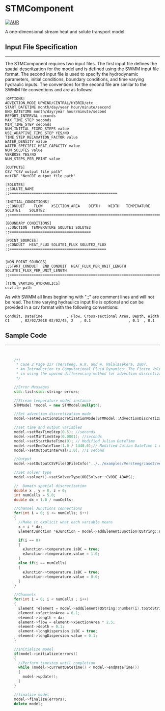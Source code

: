 # STMComponent
[![AUR](https://img.shields.io/aur/license/yaourt.svg)](https://github.com/HydroCouple/STMComponent/blob/master/LICENSE)

A one-dimensional stream heat and solute transport model.

## Input File Specification
---------------------------------------

The STMComponent requires two input files. The first input file defines the spatial descritzation for the model and is defined using the SWMM input file format. The second input file is used to specify the hydrodynamic parameters, initial conditions, boundary conditions, and time varying hydraulic inputs. The conventions for the second file are similar to the SWMM file conventions and are as follows:

```
[OPTIONS]
ADVECTION_MODE UPWIND/CENTRAL/HYBRID/etc
START_DATETIME month/day/year hour/minute/second
END_DATETIME month/day/year hour/minute/second
REPORT_INTERVAL seconds
MAX_TIME_STEP seconds
MIN_TIME_STEP seconds
NUM_INITIAL_FIXED_STEPS value
USE_ADAPTIVE_TIME_STEP YES/NO
TIME_STEP_RELAXATION_FACTOR value
WATER_DENSITY value
WATER_SPECIFIC_HEAT_CAPACITY value
NUM_SOLUTES value
VERBOSE YES/NO
NUM_STEPS_PER_PRINT value

[OUTPUTS]
CSV "CSV output file path"
netCDF "NetCDF output file path"

[SOLUTES]
;;SOLUTE_NAME
;;=================================================

[INITIAL_CONDITIONS]
;;CONDUIT    FLOW    XSECTION_AREA    DEPTH    WIDTH   TEMPERATURE    SOLUTE1    SOLUTE2
;;=======================================================================================

[BOUNDARY_CONDITIONS]
;;JUNCTION  TEMPERATURE SOLUTE1 SOLUTE2
;;=====================================

[POINT_SOURCES]
;;CONDUIT  HEAT_FLUX SOLUTE1_FLUX SOLUTE2_FLUX
;;============================================


[NON_POINT_SOURCES]
;;START_CONDUIT  END_CONDUIT  HEAT_FLUX_PER_UNIT_LENGTH SOLUTE1_FLUX_PER_UNIT_LENGTH
;;==================================================================================

[TIME_VARYING_HYDRAULICS]
csvfile path
```
As with SWMM all lines beginning with ";;" are comment lines and will not be read. The time varying hydraulics input file is optional and can be provided in a csv format with the following conventions:

```
Conduit, DateTime           , Flow, Cross-sectional Area, Depth, Width
C1     , 02/02/2018 02/02/45, 2   , 0.1                 , 0.1  , 0.1
```

## Sample Code
---------------------------------------
``` C++


    /*!
     * Case 2 Page 137 (Versteeg, H.K. and W. Malalasekera, 2007.
     * An Introduction to Computational Fluid Dynamics: The Finite Volume Method. Pearson Education Ltd., Harlow, England; New York.)
     * in using the upwind differencing method for advection discretization.
     */

    //Error Messages
    std::list<std::string> errors;

    //Stream temperature model instance
    STMModel *model = new STMModel(nullptr);

    //Set advection discretization mode
    model->setAdvectionDiscretizationMode(STMModel::AdvectionDiscretizationMode::Upwind);

    //set time and output variables
    model->setMaxTimeStep(0.5); //seconds
    model->setMinTimeStep(0.0001); //seconds
    model->setStartDateTime(0); // Modified Julian DateTime
    model->setEndDateTime(1.0 / 1440.0);// Modified Julian DateTime 1 minute
    model->setOutputInterval(1.0); //1 second

    //Output
    model->setOutputCSVFile(QFileInfo("../../examples/Versteeg/case2/versteegcase2_upwind.csv"));

    //Set solver type
    model->solver()->setSolverType(ODESolver::CVODE_ADAMS);

    //  Domain spatial discretization
    double x , y = 0, z = 0;
    int numCells = 5.0;
    double dx = 1.0 / numCells;

    //Channel Junctions connections
    for(int i = 0; i <= numCells; i++)
    {
      //Make it explicit what each variable means
      x = i * dx;
      ElementJunction *eJunction = model->addElementJunction(QString::number(i).toStdString(), x, y, z);

      if(i == 0)
      {
        eJunction->temperature.isBC = true;
        eJunction->temperature.value = 1.0;
      }
      else if(i == numCells)
      {
        eJunction->temperature.isBC = true;
        eJunction->temperature.value = 0.0;
      }
    }

    //Channels
    for(int i = 0; i < numCells ; i++)
    {
      Element *element = model->addElement(QString::number(i).toStdString(), model->getElementJunction(i), model->getElementJunction(i+1));
      element->xSectionArea = 0.1;
      element->length = dx;
      element->flow = element->xSectionArea * 2.5;
      element->depth = 0.1;
      element->longDispersion.isBC = true;
      element->longDispersion.value = 0.1;
    }

    //initialize model
    if(model->initialize(errors))
    {
      //Perform timestep until completion
      while (model->currentDateTime() < model->endDateTime())
      {
        model->update();
      }
    }

    //finalize model
    model->finalize(errors);
    delete model;

```